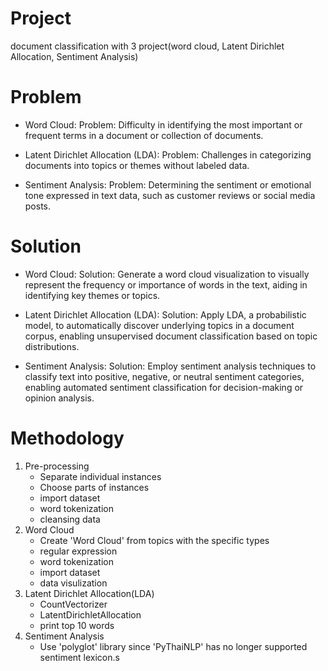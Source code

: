 # Project
document classification with 3 project(word cloud, Latent Dirichlet Allocation, Sentiment Analysis)

# Problem
- Word Cloud:
Problem: Difficulty in identifying the most important or frequent terms in a document or collection of documents.

- Latent Dirichlet Allocation (LDA):
Problem: Challenges in categorizing documents into topics or themes without labeled data.

- Sentiment Analysis:
Problem: Determining the sentiment or emotional tone expressed in text data, such as customer reviews or social media posts.

# Solution
- Word Cloud:
Solution: Generate a word cloud visualization to visually represent the frequency or importance of words in the text, aiding in identifying key themes or topics.

- Latent Dirichlet Allocation (LDA):
Solution: Apply LDA, a probabilistic model, to automatically discover underlying topics in a document corpus, enabling unsupervised document classification based on topic distributions.

- Sentiment Analysis:
Solution: Employ sentiment analysis techniques to classify text into positive, negative, or neutral sentiment categories, enabling automated sentiment classification for decision-making or opinion analysis.

# Methodology
1. Pre-processing
    - Separate individual instances
    - Choose parts of instances
    - import dataset
    - word tokenization
    - cleansing data
2. Word Cloud
    - Create 'Word Cloud' from topics with the specific types
    - regular expression
    - word tokenization
    - import dataset
    - data visulization
3. Latent Dirichlet Allocation(LDA)
    - CountVectorizer
    - LatentDirichletAllocation
    - print top 10 words
4. Sentiment Analysis
    - Use 'polyglot' library since 'PyThaiNLP' has no longer supported sentiment lexicon.s